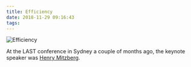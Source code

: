 ```yaml
---
title: Efficiency
date: 2018-11-29 09:16:43
tags:
---
```


![Efficiency](/images/efficiency.jpg)

At the LAST conference in Sydney a couple of months ago, the keynote speaker was [Henry Mitzberg](http://www.mintzberg.org/).
